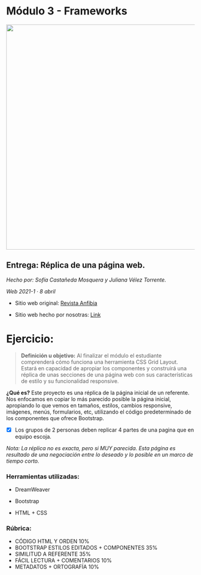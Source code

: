 # Módulo 3 - Frameworks

<img src="https://github.com/sofiacastaneda/web-replica/blob/main/portadareadme.png" width="600">


## Entrega: Réplica de una página web.
*Hecho por: Sofía Castañeda Mosquera y Juliana Vélez Torrente.* 

*Web 2021-1 · 8 abril*

  - Sitio web original: [Revista Anfibia](http://revistaanfibia.com/)

  - Sitio web hecho por nosotras: [Link](https://sofiacastaneda.github.io/web-replica/)

# Ejercicio:
>**Definición u objetivo:** Al finalizar el módulo el estudiante comprenderá cómo funciona una herramienta CSS Grid Layout. Estará en capacidad de apropiar los componentes y construirá una réplica de unas secciones de una página web con sus características de estilo y su funcionalidad responsive.​

**¿Qué es?**
Este proyecto es una réplica de la página inicial de un referente. Nos enfocamos en copiar lo más parecido posible la página inicial, apropiando lo que vemos en tamaños, estilos, cambios responsive, imágenes, menús, formularios, etc, utilizando el código predeterminado de los componentes que ofrece Bootstrap.  
- [x] Los grupos de 2 personas deben replicar 4 partes de una pagina que en equipo escoja. 

*Nota: La réplica no es exacta, pero si MUY parecida. Esta página es resultado de una negociación entre lo deseado y lo posible en un marco de tiempo corto.*


### Herramientas utilizadas:

* DreamWeaver

* Bootstrap

* HTML + CSS

 
### Rúbrica:
 - CÓDIGO HTML Y ORDEN 10%
 - BOOTSTRAP ESTILOS EDITADOS + COMPONENTES 35%
 - SIMILITUD A REFERENTE 35%
 - FÁCIL LECTURA + COMENTARIOS  10%
 - METADATOS + ORTOGRAFÍA 10%



   
